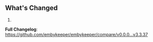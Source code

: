 ## What's Changed

1.

**Full Changelog**: https://github.com/embykeeper/embykeeper/compare/v0.0.0...v3.3.37
